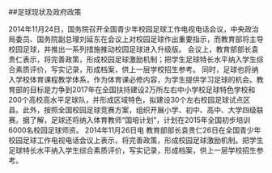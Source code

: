 ##足球现状及政府政策

2014年11月24日，国务院召开全国青少年校园足球工作电视电话会议，中央政治局委员、国务院副总理刘延东在会议上对校园足球作出重要指示，而教育部将主导校园足球，并推出一系列措施推动校园足球进入升级版。
会议上，教育部部长袁贵仁表示，将完善政策，形成校园足球激励机制；把学生足球特长水平纳入学生综合素质评价，写实记录，形成档案，供上一层学校招生参考。 同时，足球也将纳入学校体育课程教学体系，作为体育课必修内容，为学生提供学习足球的机会。教育部的目标是力争到2017年在全国扶持建设2万所左右中小学校足球特色学校和200个高校高水平足球队，并形成区域特色，拟建设30个左右校园足球试点区县。此外，按照全国校园足球竞赛方案，组织开展小学、初中、高中、大学四级联赛。据了解，足球还将纳入体育教师“国培计划”，计划在2015年全国初步培训6000名校园足球师资。
2014年11月26日电 教育部部长袁贵仁26日在全国青少年校园足球工作电视电话会议上表示，将完善政策，形成校园足球激励机制。把学生足球特长水平纳入学生综合素质评价，写实记录，形成档案，供上一层学校招生参考。
